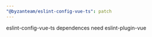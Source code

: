 ```yaml
---
"@byzanteam/eslint-config-vue-ts": patch
---
```


eslint-config-vue-ts dependences need eslint-plugin-vue
